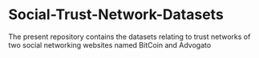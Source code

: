 # Social-Trust-Network-Datasets
The present repository contains the datasets relating to trust networks of two social networking websites named BitCoin and Advogato
